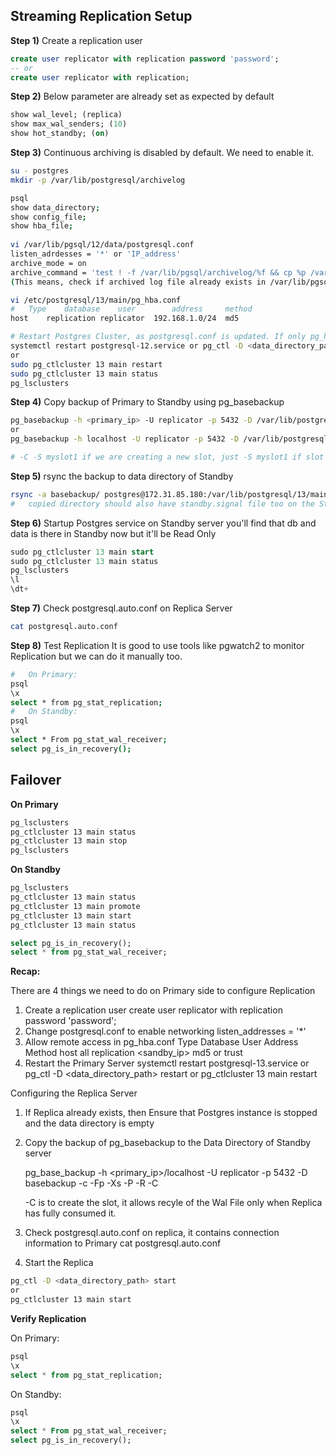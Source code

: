 ## Streaming Replication Setup
**Step 1)** Create a replication user
```sql
create user replicator with replication password 'password';
-- or
create user replicator with replication;
```
**Step 2)** Below parameter are already set as expected by default
```sql
show wal_level; (replica)
show max_wal_senders; (10)
show hot_standby; (on)
```
**Step 3)** Continuous archiving is disabled by default. We need to enable it.
```sh
su - postgres
mkdir -p /var/lib/postgresql/archivelog	

psql
show data_directory;
show config_file;
show hba_file;
	
vi /var/lib/pgsql/12/data/postgresql.conf
listen_adrdesses = '*' or 'IP_address'
archive_mode = on
archive_command = 'test ! -f /var/lib/pgsql/archivelog/%f && cp %p /var/lib/pgsql/archivelog/%f'
(This means, check if archived log file already exists in /var/lib/pgsql/archivelog/, if not then copy it.)

vi /etc/postgresql/13/main/pg_hba.conf
#	Type	database	user		address		method
host	replication	replicator	192.168.1.0/24	md5

# Restart Postgres Cluster, as postgresql.conf is updated. If only pg_hba.conf is updated, then only reload is enough.	
systemctl restart postgresql-12.service or pg_ctl -D <data_directory_path> restart
or
sudo pg_ctlcluster 13 main restart
sudo pg_ctlcluster 13 main status
pg_lsclusters
```
**Step 4)** Copy backup of Primary to Standby using pg_basebackup
```sh
pg_basebackup -h <primary_ip> -U replicator -p 5432 -D /var/lib/postgresql/basebackup -Fp -Xs -P -R -c fast -C -S myslot1
or
pg_basebackup -h localhost -U replicator -p 5432 -D /var/lib/postgresql/basebackup -c fast -C -S myslot1 -Fp -Xs -P -R

# -C -S myslot1 if we are creating a new slot, just -S myslot1 if slot already exists.
```
**Step 5)** rsync the backup to data directory of Standby
```sh
rsync -a basebackup/ postgres@172.31.85.180:/var/lib/postgresql/13/main/
#	copied directory should also have standby.signal file too on the Standby server
```
**Step 6)** Startup Postgres service on Standby server
	you'll find that db and data is there in Standby now but it'll be Read Only
```sql
sudo pg_ctlcluster 13 main start
sudo pg_ctlcluster 13 main status
pg_lsclusters
\l
\dt+
```
**Step 7)** Check postgresql.auto.conf on Replica Server
```sh
cat postgresql.auto.conf	
```
**Step 8)** Test Replication
	It is good to use tools like pgwatch2 to monitor Replication but we can do it manually too.
```sh
#	On Primary:
psql
\x
select * from pg_stat_replication;
#	On Standby:
psql
\x
select * From pg_stat_wal_receiver;
select pg_is_in_recovery();
```

## Failover
**On Primary**
```sh
pg_lsclusters
pg_ctlcluster 13 main status
pg_ctlcluster 13 main stop
pg_lsclusters
```
**On Standby**
```sh
pg_lsclusters
pg_ctlcluster 13 main status
pg_ctlcluster 13 main promote
pg_ctlcluster 13 main start
pg_ctlcluster 13 main status
```
```sql
select pg_is_in_recovery();
select * from pg_stat_wal_receiver;
```

**Recap:**

There are 4 things we need to do on Primary side to configure Replication
1. Create a replication user 
create user replicator with replication password 'password';
2. Change postgresql.conf to enable networking
listen_addresses = '*'
3. Allow remote access in pg_hba.conf
Type 	Database 	User 			Address 	Method
host	all			replication		<sandby_ip>	md5 or trust
4. Restart the Primary Server
systemctl restart postgresql-13.service or pg_ctl -D <data_directory_path> restart or pg_ctlcluster 13 main restart

Configuring the Replica Server
1. If Replica already exists, then Ensure that Postgres instance is stopped and the data directory is empty

2. Copy the backup of pg_basebackup to the Data Directory of Standby server

	pg_base_backup -h <primary_ip>/localhost -U replicator -p 5432 -D basebackup -c -Fp -Xs -P -R -C

	-C is to create the slot, it allows recyle of the Wal File only when Replica has fully consumed it.

3. Check postgresql.auto.conf on replica, it contains connection information to Primary
	cat postgresql.auto.conf

4. Start the Replica
```sh
pg_ctl -D <data_directory_path> start	
or
pg_ctlcluster 13 main start
```	

**Verify Replication**

On Primary:

```sql
psql
\x
select * from pg_stat_replication;
```
On Standby:

```sql
psql
\x
select * From pg_stat_wal_receiver;
select pg_is_in_recovery();
```